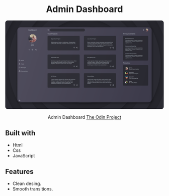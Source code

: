 
#

<h1 align="center">Admin Dashboard</h1>

![](./imgs/Thumbnail.png)

<p align="center">
  Admin Dashboard  <a href="https://www.theodinproject.com/">The Odin Project</a>
</p>

## Built with
   
- Html
- Css
- JavaScript

## Features

- Clean desing.
- Smooth transitions.



